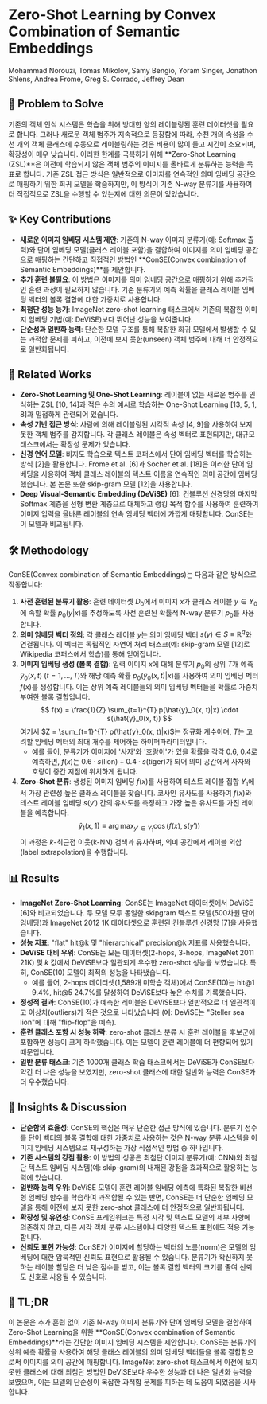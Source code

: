 # Zero-Shot Learning by Convex Combination of Semantic Embeddings

Mohammad Norouzi, Tomas Mikolov, Samy Bengio, Yoram Singer, Jonathon Shlens, Andrea Frome, Greg S. Corrado, Jeffrey Dean

## 🧩 Problem to Solve

기존의 객체 인식 시스템은 학습을 위해 방대한 양의 레이블링된 훈련 데이터셋을 필요로 합니다. 그러나 새로운 객체 범주가 지속적으로 등장함에 따라, 수천 개의 속성을 수천 개의 객체 클래스에 수동으로 레이블링하는 것은 비용이 많이 들고 시간이 소요되며, 확장성이 매우 낮습니다. 이러한 한계를 극복하기 위해 **Zero-Shot Learning (ZSL)**은 이전에 학습되지 않은 객체 범주의 이미지를 올바르게 분류하는 능력을 목표로 합니다. 기존 ZSL 접근 방식은 일반적으로 이미지를 연속적인 의미 임베딩 공간으로 매핑하기 위한 회귀 모델을 학습하지만, 이 방식이 기존 N-way 분류기를 사용하여 더 직접적으로 ZSL을 수행할 수 있는지에 대한 의문이 있었습니다.

## ✨ Key Contributions

- **새로운 이미지 임베딩 시스템 제안**: 기존의 N-way 이미지 분류기(예: Softmax 출력)와 단어 임베딩 모델(클래스 레이블 포함)을 결합하여 이미지를 의미 임베딩 공간으로 매핑하는 간단하고 직접적인 방법인 **ConSE(Convex combination of Semantic Embeddings)**를 제안합니다.
- **추가 훈련 불필요**: 이 방법은 이미지를 의미 임베딩 공간으로 매핑하기 위해 추가적인 훈련 과정이 필요하지 않습니다. 기존 분류기의 예측 확률을 클래스 레이블 임베딩 벡터의 볼록 결합에 대한 가중치로 사용합니다.
- **최첨단 성능 능가**: ImageNet zero-shot learning 태스크에서 기존의 복잡한 이미지 임베딩 기법(예: DeViSE)보다 뛰어난 성능을 보여줍니다.
- **단순성과 일반화 능력**: 단순한 모델 구조를 통해 복잡한 회귀 모델에서 발생할 수 있는 과적합 문제를 피하고, 이전에 보지 못한(unseen) 객체 범주에 대해 더 안정적으로 일반화됩니다.

## 📎 Related Works

- **Zero-Shot Learning 및 One-Shot Learning**: 레이블이 없는 새로운 범주를 인식하는 ZSL [10, 14]과 적은 수의 예시로 학습하는 One-Shot Learning [13, 5, 1, 8]과 밀접하게 관련되어 있습니다.
- **속성 기반 접근 방식**: 사람에 의해 레이블링된 시각적 속성 [4, 9]을 사용하여 보지 못한 객체 범주를 감지합니다. 각 클래스 레이블은 속성 벡터로 표현되지만, 대규모 태스크에서는 확장성 문제가 있습니다.
- **신경 언어 모델**: 비지도 학습으로 텍스트 코퍼스에서 단어 임베딩 벡터를 학습하는 방식 [2]을 활용합니다. Frome et al. [6]과 Socher et al. [18]은 이러한 단어 임베딩을 사용하여 객체 클래스 레이블의 텍스트 이름을 연속적인 의미 공간에 임베딩했습니다. 본 논문 또한 skip-gram 모델 [12]을 사용합니다.
- **Deep Visual-Semantic Embedding (DeViSE)** [6]: 컨볼루션 신경망의 마지막 Softmax 계층을 선형 변환 계층으로 대체하고 랭킹 목적 함수를 사용하여 훈련하여 이미지 입력을 올바른 레이블의 연속 임베딩 벡터에 가깝게 매핑합니다. ConSE는 이 모델과 비교됩니다.

## 🛠️ Methodology

ConSE(Convex combination of Semantic Embeddings)는 다음과 같은 방식으로 작동합니다:

1. **사전 훈련된 분류기 활용**: 훈련 데이터셋 $D_0$에서 이미지 $x$가 클래스 레이블 $y \in Y_0$에 속할 확률 $p_0(y|x)$를 추정하도록 사전 훈련된 확률적 N-way 분류기 $p_0$를 사용합니다.
2. **의미 임베딩 벡터 정의**: 각 클래스 레이블 $y$는 의미 임베딩 벡터 $s(y) \in S \equiv \mathbb{R}^q$와 연결됩니다. 이 벡터는 독립적인 자연어 처리 태스크(예: skip-gram 모델 [12]로 Wikipedia 코퍼스에서 학습)를 통해 얻어집니다.
3. **이미지 임베딩 생성 (볼록 결합)**: 입력 이미지 $x$에 대해 분류기 $p_0$의 상위 $T$개 예측 $\hat{y}_0(x, t)$ ($t=1, \dots, T$)와 해당 예측 확률 $p_0(\hat{y}_0(x, t)|x)$를 사용하여 의미 임베딩 벡터 $f(x)$를 생성합니다. 이는 상위 예측 레이블들의 의미 임베딩 벡터들을 확률로 가중치 부여한 볼록 결합입니다.
   $$
   f(x) = \frac{1}{Z} \sum_{t=1}^{T} p(\hat{y}_0(x, t)|x) \cdot s(\hat{y}_0(x, t))
   $$
   여기서 $Z = \sum_{t=1}^{T} p(\hat{y}_0(x, t)|x)$는 정규화 계수이며, $T$는 고려할 임베딩 벡터의 최대 개수를 제어하는 하이퍼파라미터입니다.
   - 예를 들어, 분류기가 이미지에 '사자'와 '호랑이'가 있을 확률을 각각 0.6, 0.4로 예측하면, $f(x)$는 $0.6 \cdot s(\text{lion}) + 0.4 \cdot s(\text{tiger})$가 되어 의미 공간에서 사자와 호랑이 중간 지점에 위치하게 됩니다.
4. **Zero-Shot 분류**: 생성된 이미지 임베딩 $f(x)$를 사용하여 테스트 레이블 집합 $Y_1$에서 가장 관련성 높은 클래스 레이블을 찾습니다. 코사인 유사도를 사용하여 $f(x)$와 테스트 레이블 임베딩 $s(y')$ 간의 유사도를 측정하고 가장 높은 유사도를 가진 레이블을 예측합니다.
   $$
   \hat{y}_1(x,1) \equiv \arg\max_{y' \in Y_1} \cos(f(x), s(y'))
   $$
   이 과정은 $k$-최근접 이웃(k-NN) 검색과 유사하며, 의미 공간에서 레이블 외삽(label extrapolation)을 수행합니다.

## 📊 Results

- **ImageNet Zero-Shot Learning**: ConSE는 ImageNet 데이터셋에서 DeViSE [6]와 비교되었습니다. 두 모델 모두 동일한 skipgram 텍스트 모델(500차원 단어 임베딩)과 ImageNet 2012 1K 데이터셋으로 훈련된 컨볼루션 신경망 [7]을 사용했습니다.
- **성능 지표**: "flat" hit@k 및 "hierarchical" precision@k 지표를 사용했습니다.
- **DeViSE 대비 우위**: ConSE는 모든 데이터셋(2-hops, 3-hops, ImageNet 2011 21K) 및 $k$ 값에서 DeViSE보다 일관되게 우수한 zero-shot 성능을 보였습니다. 특히, ConSE(10) 모델이 최적의 성능을 나타냈습니다.
  - 예를 들어, 2-hops 데이터셋(1,589개 미학습 객체)에서 ConSE(10)는 hit@1 9.4%, hit@5 24.7%를 달성하여 DeViSE보다 높은 수치를 기록했습니다.
- **정성적 결과**: ConSE(10)가 예측한 레이블은 DeViSE보다 일반적으로 더 일관적이고 이상치(outliers)가 적은 것으로 나타났습니다 (예: DeViSE는 "Steller sea lion"에 대해 "flip-flop"을 예측).
- **훈련 클래스 포함 시 성능 하락**: zero-shot 클래스 분류 시 훈련 레이블을 후보군에 포함하면 성능이 크게 하락했습니다. 이는 모델이 훈련 레이블에 더 편향되어 있기 때문입니다.
- **일반 분류 태스크**: 기존 1000개 클래스 학습 태스크에서는 DeViSE가 ConSE보다 약간 더 나은 성능을 보였지만, zero-shot 클래스에 대한 일반화 능력은 ConSE가 더 우수했습니다.

## 🧠 Insights & Discussion

- **단순함의 효율성**: ConSE의 핵심은 매우 단순한 접근 방식에 있습니다. 분류기 점수를 단어 벡터의 볼록 결합에 대한 가중치로 사용하는 것은 N-way 분류 시스템을 이미지 임베딩 시스템으로 재구성하는 가장 직접적인 방법 중 하나입니다.
- **기존 시스템의 강점 활용**: 이 방법의 성공은 최첨단 이미지 분류기(예: CNN)와 최첨단 텍스트 임베딩 시스템(예: skip-gram)의 내재된 강점을 효과적으로 활용하는 능력에 있습니다.
- **일반화 능력 우위**: DeViSE 모델이 훈련 레이블 임베딩 예측에 특화된 복잡한 비선형 임베딩 함수를 학습하여 과적합될 수 있는 반면, ConSE는 더 단순한 임베딩 모델을 통해 이전에 보지 못한 zero-shot 클래스에 더 안정적으로 일반화됩니다.
- **확장성 및 유연성**: ConSE 프레임워크는 특정 시각 및 텍스트 모델의 세부 사항에 의존하지 않고, 다른 시각 객체 분류 시스템이나 다양한 텍스트 표현에도 적용 가능합니다.
- **신뢰도 표현 가능성**: ConSE가 이미지에 할당하는 벡터의 노름(norm)은 모델의 임베딩에 대한 암묵적인 신뢰도 표현으로 활용될 수 있습니다. 분류기가 확신하지 못하는 레이블 할당은 더 낮은 점수를 받고, 이는 볼록 결합 벡터의 크기를 줄여 신뢰도 신호로 사용될 수 있습니다.

## 📌 TL;DR

이 논문은 추가 훈련 없이 기존 N-way 이미지 분류기와 단어 임베딩 모델을 결합하여 Zero-Shot Learning을 위한 **ConSE(Convex combination of Semantic Embeddings)**라는 간단한 이미지 임베딩 시스템을 제안합니다. ConSE는 분류기의 상위 예측 확률을 사용하여 해당 클래스 레이블의 의미 임베딩 벡터들을 볼록 결합함으로써 이미지를 의미 공간에 매핑합니다. ImageNet zero-shot 태스크에서 이전에 보지 못한 클래스에 대해 최첨단 방법인 DeViSE보다 우수한 성능과 더 나은 일반화 능력을 보였으며, 이는 모델의 단순성이 복잡한 과적합 문제를 피하는 데 도움이 되었음을 시사합니다.
